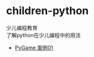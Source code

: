 # children-python
少儿编程教育  
了解python在少儿编程中的用法

+ [PyGame 案例01](https://github.com/CharlesPikachu/Games)
